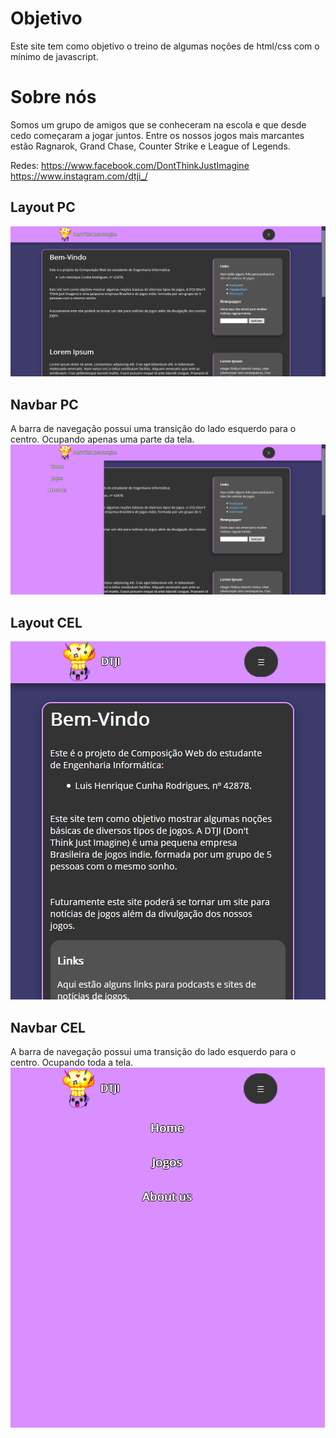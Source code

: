 # Objetivo
Este site tem como objetivo o treino de algumas noções de html/css com o mínimo de javascript.

# Sobre nós
Somos um grupo de amigos que se conheceram na escola e que desde cedo começaram a jogar juntos. Entre os nossos jogos mais marcantes estão Ragnarok, Grand Chase, Counter Strike e League of Legends. 

Redes:
https://www.facebook.com/DontThinkJustImagine
https://www.instagram.com/dtji_/

## Layout PC
![](./screenshots/layout-pc.png)

## Navbar PC
A barra de navegação possui uma transição do lado esquerdo para o centro. Ocupando apenas uma parte da tela.
![](./screenshots/navbar-pc.png)

## Layout CEL
![](./screenshots/layout-cel.png)

## Navbar CEL
A barra de navegação possui uma transição do lado esquerdo para o centro. Ocupando toda a tela.
![](./screenshots/navbar-cel.png)